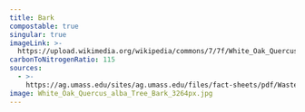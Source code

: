 ```yaml
---
title: Bark
compostable: true
singular: true
imageLink: >-
  https://upload.wikimedia.org/wikipedia/commons/7/7f/White_Oak_Quercus_alba_Tree_Bark_3264px.jpg
carbonToNitrogenRatio: 115
sources:
  - >-
    https://ag.umass.edu/sites/ag.umass.edu/files/fact-sheets/pdf/WasteManagementAndComposting09-57_0.pdf
image: White_Oak_Quercus_alba_Tree_Bark_3264px.jpg
---
```


